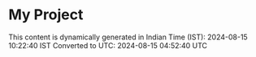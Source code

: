 # My Project

This content is dynamically generated in Indian Time (IST): 2024-08-15 10:22:40 IST
Converted to UTC: 2024-08-15 04:52:40 UTC
